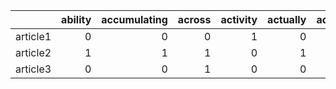 |          |   ability |   accumulating |   across |   activity |   actually |   adapted |   add |   adding |   address |   adept |   aerosol |   aerospace |   affect |   affected |   africa |   after |   aged |   alarmed |   alaska |   alert |   algorithm |   allows |   almost |   alone |   along |   already |   also |   although |   altitude |   always |   amazon |   america |   americana |   among |   amount |   an |   analysis |   anas |   anchorage |   and |   andrea |   andy |   angeles |   animal |   anne |   another |   anser |   answer |   answers |   anthony |   antiviral |   apparent |   appear |   appearance |   approach |   april |   archipelago |   area |   army |   around |   as |   asia |   associate |   associated |   astronomer |   astronomical |   astronomy |   asymptomatically |   at |   atacama |   atlanta |   august |   australia |   australian |   author |   authority |   average |   avian |   awada |   away |   back |   background |   barnacle |   barr |   basis |   bat |   batch |   bay |   because |   become |   begin |   behaviour |   better |   beyond |   biosecurity |   bioterrorism |   bird |   bit |   blazing |   bodily |   bomb |   both |   bowie |   branta |   breeding |   bright |   brighter |   brightness |   broader |   busy |   but |   buzz |   by |   california |   call |   called |   campaign |   canada |   canadian |   canagicus |   canberra |   candidate |   career |   case |   catch |   catching |   cause |   caused |   causing |   celestial |   center |   centers |   central |   centre |   certain |   certainly |   challenge |   challenging |   change |   chicken |   chile |   circulates |   circulating |   city |   close |   closely |   cluster |   coincidentally |   collaboration |   colonized |   commercial |   committed |   committee |   communicate |   communication |   community |   companies |   company |   compare |   compared |   complete |   comprising |   concern |   concerned |   concerning |   conclusion |   confirmed |   congo |   connection |   considers |   constellation |   constitutes |   construction |   consulting |   contact |   contain |   containment |   continent |   continue |   continued |   contributes |   control |   controlling |   coordinate |   copiapó |   coping |   coronavirus |   coughing |   could |   country |   crane |   created |   creep |   crispus |   cropped |   culled |   curb |   curbing |   current |   currently |   cut |   dalmatian |   damage |   damaged |   dark |   darker |   data |   david |   day |   deadly |   death |   debris |   debut |   decade |   decrease |   decreasing |   deeply |   definitive |   degradation |   degree |   democratic |   department |   depending |   deployed |   deputy |   design |   detect |   detected |   detecting |   determine |   determining |   detrick |   development |   diagnosed |   died |   differently |   differs |   dim |   dimming |   director |   discovery |   discus |   disease |   diseases |   disorient |   disrupt |   distinctive |   dna |   dog |   doherty |   dominated |   done |   dot |   dozen |   draft |   drawing |   drawn |   droplet |   duck |   earlier |   early |   earth |   easily |   east |   eating |   effective |   eluded |   emerged |   emergence |   emerging |   emperor |   emphasize |   emphasizes |   encounter |   end |   energy |   engineer |   enlarged |   entire |   entry |   epidemiological |   epidemiologist |   eradication |   erase |   especially |   europe |   european |   even |   event |   eventually |   ever |   every |   evidence |   evolving |   exactly |   example |   expanse |   experiencing |   explanation |   eye |   face |   facility |   fact |   factor |   fainter |   far |   farther |   fas |   federation |   fewer |   field |   fine |   first |   fixing |   flu |   fluid |   flyway |   focusing |   foot |   for |   fort |   found |   fraction |   function |   funded |   future |   gaining |   generation |   genetic |   geneticist |   genome |   geographic |   geological |   georgia |   ghana |   global |   globe |   glow |   go |   goldstein |   gone |   good |   goose |   gradual |   grappling |   greece |   ground |   group |   growing |   grown |   grus |   gustavo |   half |   hamilton |   hand |   handful |   happen |   hard |   harder |   harmed |   hawthorne |   he |   head |   health |   help |   helping |   high |   higher |   highly |   holistic |   hooper |   horrifying |   hosted |   hour |   how |   however |   hub |   huge |   human |   hundred |   ian |   iau |   icahn |   idea |   identify |   if |   illinois |   image |   immunity |   impact |   important |   importation |   improve |   in |   include |   including |   increase |   increased |   indigeneous |   indigenous |   individual |   industry |   infect |   infected |   infecting |   infection |   infectious |   infects |   influenza |   information |   infrastructure |   initial |   inoculation |   installing |   instance |   instead |   institute |   instrument |   interfere |   interference |   international |   introduced |   investigation |   involves |   issue |   it |   its |   jay |   jeremy |   june |   karlie |   keeping |   keith |   kept |   kill |   killed |   killing |   kilometre |   kind |   kingdom |   knowledge |   known |   kuiper |   laboratory |   land |   large |   larger |   laser |   last |   late |   latest |   latitude |   launch |   launched |   law |   lawler |   lead |   learnt |   least |   leave |   led |   left |   lesion |   leucopsis |   level |   life |   light |   like |   likely |   limit |   limited |   lina |   lineage |   linked |   little |   location |   london |   long |   longer |   los |   lot |   lower |   lymph |   macintyre |   made |   magnitude |   maintain |   major |   make |   making |   mallama |   mallard |   many |   mark |   maryland |   mask |   mass |   material |   matter |   maurizio |   may |   mccollum |   mean |   meant |   meanwhile |   measure |   measurement |   medical |   medicine |   meeting |   megaconstellations |   melbourne |   men |   meredith |   met |   method |   michelle |   might |   migration |   migratory |   milder |   million |   mirror |   miss |   mitigate |   mitigation |   moment |   monitoring |   monkey |   monkeypox |   month |   more |   mortality |   most |   mount |   mountain |   movement |   mróz |   msm |   much |   mutated |   mutation |   naked |   nation |   national |   nations |   nature |   navigation |   nearly |   necessarily |   necessitate |   need |   needed |   negatively |   new |   next |   nigeria |   night |   node |   noon |   north |   norwegian |   number |   object |   observation |   observatory |   occasional |   occur |   occurs |   october |   official |   on |   once |   one |   oneweb |   only |   onslaught |   operational |   operator |   opportunity |   orbit |   organisation |   organization |   organizing |   origin |   original |   other |   others |   outbreak |   outer |   outside |   owing |   palacios |   palomar |   pandemic |   panicked |   panicking |   part |   particularly |   partnership |   passed |   past |   pathogenic |   pattern |   peaceful |   pelecanus |   pelican |   people |   person |   pet |   phd |   photobombing |   photograph |   picking |   plan |   planned |   platyrhynchos |   point |   policymakers |   pollution |   poor |   popping |   popular |   population |   portugal |   pose |   poultry |   powerless |   poxvirus |   prairie |   precaution |   predict |   predominantly |   preliminary |   preparedness |   presence |   prevent |   prevention |   previously |   prior |   probably |   problem |   production |   progress |   project |   proposed |   protecting |   protection |   prototype |   przemek |   public |   pushing |   putting |   puzzle |   question |   quiet |   quite |   racing |   radio |   raina |   ramey |   ran |   range |   rapid |   rapidly |   rare |   rate |   rather |   rawls |   readily |   real |   really |   recent |   recognize |   recommending |   recover |   reduce |   reducing |   reflect |   reflecting |   regina |   region |   regions |   regularly |   regulating |   related |   relative |   relatively |   rely |   remains |   repairing |   repeated |   repeatedly |   reported |   representatives |   republic |   research |   researcher |   researchers |   resilience |   response |   responsible |   restricted |   restricting |   retired |   reveals |   right |   rigorous |   rimoin |   ring |   rising |   risk |   rna |   rodent |   roughly |   route |   rubin |   rural |   safe |   said |   saliva |   samantha |   satellite |   say |   scale |   school |   science |   scientific |   scientist |   scientists |   seattle |   see |   seem |   seems |   seen |   seldom |   sent |   separate |   september |   series |   serve |   set |   severe |   severely |   sex |   sexual |   sexually |   shade |   she |   sheer |   shipment |   shooting |   show |   sicily |   sign |   significant |   silently |   simply |   sinai |   since |   single |   situation |   size |   skin |   sky |   skywatchers |   slowly |   smaller |   smallpox |   so |   societies |   society |   solstice |   solution |   some |   someone |   sorted |   source |   south |   space |   spacex |   sparking |   specie |   specified |   spill |   spillover |   spread |   spreading |   star |   starlink |   starlinks |   started |   states |   stem |   sticker |   still |   stop |   stopped |   strain |   strategy |   streak |   struggling |   studied |   study |   sudden |   suddenly |   suggests |   summer |   sunlight |   sunrise |   sunset |   sunshade |   supply |   surpassed |   surveillance |   survey |   susceptible |   suspected |   svalbard |   swarm |   swathe |   sweeping |   sydney |   symptom |   system |   tackle |   take |   taken |   targeted |   team |   telescope |   tell |   ten |   tens |   tested |   thanks |   that |   the |   therapy |   there |   these |   they |   think |   this |   those |   thought |   thousand |   threat |   threatens |   three |   through |   throughout |   ticking |   time |   tiny |   told |   toll |   tool |   total |   trace |   tracing |   track |   tracking |   trail |   trailing |   trajectory |   transient |   transmissible |   transmission |   transmit |   transmitted |   transport |   travel |   treatment |   trigger |   troubling |   true |   trying |   twice |   twilight |   two |   typically |   un |   unaffected |   uncommon |   understand |   unexpected |   union |   united |   university |   unknown |   unlike |   unlikely |   unnoticed |   unprecedented |   unpublished |   unsustainable |   unveil |   uploaded |   uptick |   us |   use |   uses |   using |   usually |   vaccinate |   vaccination |   vaccine |   vanotti |   variant |   various |   vary |   vast |   vera |   veterinary |   vienna |   viral |   virologist |   virus |   visibility |   visible |   vital |   vulnerable |   wales |   warsaw |   washington |   water |   wave |   way |   weakened |   webinar |   website |   week |   well |   west |   western |   what |   whereas |   whether |   who |   whooping |   whose |   why |   wide |   wild |   wildlife |   wille |   with |   within |   without |   work |   worker |   working |   workshop |   world |   worldwide |   worrying |   worse |   would |   wound |   year |   yet |   york |   ztf |   zwicky |
|:---------|----------:|---------------:|---------:|-----------:|-----------:|----------:|------:|---------:|----------:|--------:|----------:|------------:|---------:|-----------:|---------:|--------:|-------:|----------:|---------:|--------:|------------:|---------:|---------:|--------:|--------:|----------:|-------:|-----------:|-----------:|---------:|---------:|----------:|------------:|--------:|---------:|-----:|-----------:|-------:|------------:|------:|---------:|-------:|----------:|---------:|-------:|----------:|--------:|---------:|----------:|----------:|------------:|-----------:|---------:|-------------:|-----------:|--------:|--------------:|-------:|-------:|---------:|-----:|-------:|------------:|-------------:|-------------:|---------------:|------------:|-------------------:|-----:|----------:|----------:|---------:|------------:|-------------:|---------:|------------:|----------:|--------:|--------:|-------:|-------:|-------------:|-----------:|-------:|--------:|------:|--------:|------:|----------:|---------:|--------:|------------:|---------:|---------:|--------------:|---------------:|-------:|------:|----------:|---------:|-------:|-------:|--------:|---------:|-----------:|---------:|-----------:|-------------:|----------:|-------:|------:|-------:|-----:|-------------:|-------:|---------:|-----------:|---------:|-----------:|------------:|-----------:|------------:|---------:|-------:|--------:|-----------:|--------:|---------:|----------:|------------:|---------:|----------:|----------:|---------:|----------:|------------:|------------:|--------------:|---------:|----------:|--------:|-------------:|--------------:|-------:|--------:|----------:|----------:|-----------------:|----------------:|------------:|-------------:|------------:|------------:|--------------:|----------------:|------------:|------------:|----------:|----------:|-----------:|-----------:|-------------:|----------:|------------:|-------------:|-------------:|------------:|--------:|-------------:|------------:|----------------:|--------------:|---------------:|-------------:|----------:|----------:|--------------:|------------:|-----------:|------------:|--------------:|----------:|--------------:|-------------:|----------:|---------:|--------------:|-----------:|--------:|----------:|--------:|----------:|--------:|----------:|----------:|---------:|-------:|----------:|----------:|------------:|------:|------------:|---------:|----------:|-------:|---------:|-------:|--------:|------:|---------:|--------:|---------:|--------:|---------:|-----------:|-------------:|---------:|-------------:|--------------:|---------:|-------------:|-------------:|------------:|-----------:|---------:|---------:|---------:|-----------:|------------:|------------:|--------------:|----------:|--------------:|------------:|-------:|--------------:|----------:|------:|----------:|-----------:|------------:|---------:|----------:|-----------:|------------:|----------:|--------------:|------:|------:|----------:|------------:|-------:|------:|--------:|--------:|----------:|--------:|----------:|-------:|----------:|--------:|--------:|---------:|-------:|---------:|------------:|---------:|----------:|------------:|-----------:|----------:|------------:|-------------:|------------:|------:|---------:|-----------:|-----------:|---------:|--------:|------------------:|-----------------:|--------------:|--------:|-------------:|---------:|-----------:|-------:|--------:|-------------:|-------:|--------:|-----------:|-----------:|----------:|----------:|----------:|---------------:|--------------:|------:|-------:|-----------:|-------:|---------:|----------:|------:|----------:|------:|-------------:|--------:|--------:|-------:|--------:|---------:|------:|--------:|---------:|-----------:|-------:|------:|-------:|--------:|-----------:|-----------:|---------:|---------:|----------:|-------------:|----------:|-------------:|---------:|-------------:|-------------:|----------:|--------:|---------:|--------:|-------:|-----:|------------:|-------:|-------:|--------:|----------:|------------:|---------:|---------:|--------:|----------:|--------:|-------:|----------:|-------:|-----------:|-------:|----------:|---------:|-------:|---------:|---------:|------------:|-----:|-------:|---------:|-------:|----------:|-------:|---------:|---------:|-----------:|---------:|-------------:|---------:|-------:|------:|----------:|------:|-------:|--------:|----------:|------:|------:|--------:|-------:|-----------:|-----:|-----------:|--------:|-----------:|---------:|------------:|--------------:|----------:|-----:|----------:|------------:|-----------:|------------:|--------------:|-------------:|-------------:|-----------:|---------:|-----------:|------------:|------------:|-------------:|----------:|------------:|--------------:|-----------------:|----------:|--------------:|-------------:|-----------:|----------:|------------:|-------------:|------------:|---------------:|----------------:|-------------:|----------------:|-----------:|--------:|-----:|------:|------:|---------:|-------:|---------:|----------:|--------:|-------:|-------:|---------:|----------:|------------:|-------:|----------:|------------:|--------:|---------:|-------------:|-------:|--------:|---------:|--------:|-------:|-------:|---------:|-----------:|---------:|-----------:|------:|---------:|-------:|---------:|--------:|--------:|------:|-------:|---------:|------------:|--------:|-------:|--------:|-------:|---------:|--------:|----------:|-------:|----------:|---------:|---------:|-----------:|---------:|-------:|---------:|------:|------:|--------:|--------:|------------:|-------:|------------:|-----------:|--------:|-------:|---------:|----------:|----------:|-------:|-------:|-----------:|-------:|-------:|-----------:|---------:|-----------:|------:|-----------:|-------:|--------:|------------:|----------:|--------------:|----------:|-----------:|----------:|---------------------:|------------:|------:|-----------:|------:|---------:|-----------:|--------:|------------:|------------:|---------:|----------:|---------:|-------:|-----------:|-------------:|---------:|-------------:|---------:|------------:|--------:|-------:|------------:|-------:|--------:|-----------:|-----------:|-------:|------:|-------:|----------:|-----------:|--------:|---------:|-----------:|----------:|---------:|-------------:|---------:|--------------:|--------------:|-------:|---------:|-------------:|------:|-------:|----------:|--------:|-------:|-------:|--------:|------------:|---------:|---------:|--------------:|--------------:|-------------:|--------:|---------:|----------:|-----------:|-----:|-------:|------:|---------:|-------:|------------:|--------------:|-----------:|--------------:|--------:|---------------:|---------------:|-------------:|---------:|-----------:|--------:|---------:|-----------:|--------:|----------:|--------:|-----------:|----------:|-----------:|-----------:|------------:|-------:|---------------:|--------------:|---------:|-------:|-------------:|----------:|-----------:|------------:|----------:|---------:|---------:|------:|------:|---------------:|-------------:|----------:|-------:|----------:|----------------:|--------:|---------------:|------------:|-------:|----------:|----------:|-------------:|-----------:|-------:|----------:|------------:|-----------:|----------:|-------------:|----------:|----------------:|--------------:|---------------:|-----------:|----------:|-------------:|-------------:|--------:|-----------:|----------:|-------------:|-----------:|----------:|-----------:|-------------:|-------------:|------------:|----------:|---------:|----------:|----------:|---------:|-----------:|--------:|--------:|---------:|--------:|--------:|--------:|------:|--------:|--------:|----------:|-------:|-------:|---------:|--------:|----------:|-------:|---------:|---------:|------------:|---------------:|----------:|---------:|-----------:|----------:|-------------:|---------:|---------:|----------:|------------:|-------------:|----------:|-----------:|-------------:|-------:|----------:|------------:|-----------:|-------------:|-----------:|------------------:|-----------:|-----------:|-------------:|--------------:|-------------:|-----------:|--------------:|-------------:|--------------:|----------:|----------:|--------:|-----------:|---------:|-------:|---------:|-------:|------:|---------:|----------:|--------:|--------:|--------:|-------:|-------:|---------:|-----------:|------------:|------:|--------:|---------:|----------:|-------------:|------------:|-------------:|----------:|------:|-------:|--------:|-------:|---------:|-------:|-----------:|------------:|---------:|--------:|------:|---------:|-----------:|------:|---------:|-----------:|--------:|------:|--------:|-----------:|-----------:|-------:|---------:|-------:|--------------:|-----------:|---------:|--------:|--------:|---------:|------------:|-------:|-------:|------:|--------------:|---------:|----------:|-----------:|-----:|------------:|----------:|-----------:|-----------:|-------:|----------:|---------:|---------:|--------:|--------:|---------:|-----------:|---------:|------------:|--------:|------------:|---------:|------------:|-------:|-----------:|------------:|----------:|---------:|-------:|----------:|--------:|-------:|----------:|---------:|-----------:|---------:|-------------:|----------:|--------:|---------:|-----------:|-----------:|---------:|-----------:|----------:|---------:|-----------:|---------:|------------:|---------------:|---------:|--------------:|------------:|-----------:|--------:|---------:|-----------:|---------:|----------:|---------:|---------:|-------:|--------:|-----------:|-------:|------------:|-------:|------:|-------:|---------:|---------:|-------:|------:|----------:|--------:|--------:|-------:|--------:|-------:|--------:|----------:|-----------:|---------:|------------:|--------:|----------:|-------------:|----------:|-------:|-------:|-------:|-------:|-------:|--------:|--------:|----------:|--------:|-----------:|--------:|-----------:|-------------:|------------:|----------------:|---------------:|-----------:|--------------:|------------:|---------:|------------:|----------:|------------:|-------:|---------:|--------:|-----------:|------:|------------:|-----:|-------------:|-----------:|-------------:|-------------:|--------:|---------:|-------------:|----------:|---------:|-----------:|------------:|----------------:|--------------:|----------------:|---------:|-----------:|---------:|-----:|------:|-------:|--------:|----------:|------------:|--------------:|----------:|----------:|----------:|----------:|-------:|-------:|-------:|-------------:|---------:|--------:|-------------:|--------:|-------------:|----------:|--------:|-------------:|--------:|---------:|-------------:|--------:|-------:|------:|-----------:|----------:|----------:|-------:|-------:|-------:|----------:|-------:|----------:|----------:|------:|-----------:|--------:|------:|-------:|-------:|-----------:|--------:|-------:|---------:|----------:|-------:|---------:|----------:|-----------:|--------:|------------:|-----------:|--------:|--------:|--------:|-------:|------:|-------:|------:|---------:|
| article1 |         0 |              0 |        0 |          1 |          0 |         0 |     0 |        0 |         0 |       1 |         1 |           0 |        0 |          0 |        8 |       0 |      1 |         1 |        0 |       2 |           0 |        1 |        2 |       1 |       0 |         2 |      3 |          2 |          0 |        0 |        0 |         0 |           0 |       0 |        0 |    0 |          0 |      0 |           0 |     0 |        1 |      0 |         1 |        2 |      1 |         3 |       0 |        1 |         1 |         0 |           1 |          1 |        1 |            0 |          0 |       0 |             0 |      1 |      1 |        2 |    1 |      0 |           0 |            1 |            0 |              0 |           0 |                  1 |    0 |         0 |         1 |        0 |           1 |            0 |        0 |           1 |         1 |       0 |       0 |      0 |      1 |            0 |          0 |      0 |       1 |     0 |       0 |     1 |         0 |        1 |       0 |           1 |        2 |        1 |             0 |              1 |      0 |     0 |         0 |        1 |      0 |      1 |       0 |        0 |          0 |        0 |          0 |            0 |         0 |      0 |     3 |      0 |    0 |            1 |      1 |        3 |          1 |        0 |          0 |           0 |          0 |           0 |        0 |      9 |       0 |          0 |       4 |        1 |         2 |           0 |        0 |         1 |         2 |        0 |         1 |           1 |           0 |             0 |        0 |         0 |       0 |            1 |             1 |      1 |       4 |         1 |         1 |                1 |               0 |           0 |            0 |           0 |           0 |             0 |               0 |           1 |           0 |         0 |         0 |          1 |          1 |            0 |         0 |           1 |            2 |            1 |           2 |       2 |            1 |           0 |               0 |             1 |              0 |            0 |         5 |         1 |             2 |           2 |          0 |           1 |             0 |         1 |             0 |            0 |         0 |        0 |             1 |          1 |       2 |         4 |       0 |         0 |       0 |         0 |         1 |        0 |      0 |         1 |         2 |           0 |     1 |           0 |        0 |         0 |      0 |        0 |      2 |       0 |     1 |        0 |       1 |        0 |       0 |        2 |          0 |            0 |        2 |            1 |             0 |        0 |            2 |            0 |           0 |          1 |        0 |        0 |        0 |          6 |           1 |           1 |             0 |         1 |             0 |           0 |      0 |             0 |         1 |     0 |         0 |          0 |           0 |        0 |         4 |          1 |           0 |         0 |             1 |     2 |     1 |         0 |           0 |      1 |     0 |       0 |       2 |         0 |       1 |         1 |      0 |         0 |       1 |       0 |        0 |      0 |        0 |           1 |        1 |         0 |           1 |          0 |         0 |           0 |            1 |           0 |     0 |        0 |          0 |          1 |        0 |       0 |                 1 |                3 |             2 |       0 |            1 |        0 |          0 |      1 |       0 |            1 |      1 |       1 |          0 |          1 |         1 |         1 |         0 |              1 |             1 |     1 |      1 |          0 |      1 |        1 |         0 |     2 |         0 |     0 |            0 |       1 |       0 |      0 |       4 |        0 |     0 |       1 |        0 |          0 |      1 |     0 |      1 |       3 |          0 |          0 |        0 |        0 |         0 |            0 |         1 |            0 |        1 |            0 |            0 |         1 |       1 |        1 |       0 |      0 |    2 |           0 |      0 |      0 |       0 |         0 |           1 |        0 |        0 |       0 |         0 |       1 |      0 |         1 |      0 |          0 |      2 |         1 |        0 |      0 |        1 |        0 |           0 |    0 |      1 |        0 |      1 |         0 |      1 |        0 |        1 |          0 |        2 |            0 |        0 |      0 |     0 |         1 |     0 |      0 |       1 |         0 |     0 |     0 |       1 |      1 |          0 |    1 |          1 |       0 |          2 |        0 |           0 |             1 |         0 |    1 |         1 |           0 |          1 |           0 |             0 |            0 |            0 |          0 |        1 |          4 |           0 |           3 |            1 |         1 |           0 |             0 |                0 |         0 |             1 |            0 |          0 |         1 |           1 |            0 |           0 |              0 |               0 |            1 |               1 |          1 |       0 |    2 |     0 |     1 |        0 |      0 |        0 |         1 |       0 |      1 |      0 |        0 |         0 |           0 |      1 |         0 |           0 |       1 |        0 |            1 |      0 |       3 |        0 |       0 |      0 |      0 |        0 |          0 |        0 |          0 |     0 |        0 |      0 |        0 |       1 |       0 |     0 |      0 |        2 |           0 |       0 |      0 |       0 |      0 |        2 |       0 |         1 |      0 |         0 |        1 |        0 |          1 |        0 |      0 |        1 |     1 |     0 |       1 |       1 |           4 |      0 |           0 |          1 |       0 |      1 |        0 |         0 |         0 |      2 |      0 |          1 |      0 |      0 |          0 |        0 |          0 |     1 |          4 |      2 |       0 |           0 |         0 |             0 |         1 |          1 |         0 |                    0 |           0 |     3 |          0 |     0 |        1 |          0 |       1 |           0 |           0 |        1 |         0 |        0 |      0 |          0 |            0 |        0 |            0 |        1 |          25 |       0 |      1 |           0 |      1 |       1 |          0 |          0 |      0 |     2 |      1 |         1 |          2 |       0 |        0 |          0 |         0 |        0 |            0 |        0 |             0 |             1 |      1 |        0 |            0 |     3 |      0 |         1 |       0 |      1 |      0 |       0 |           0 |        2 |        0 |             0 |             0 |            0 |       1 |        1 |         0 |          1 |    2 |      1 |     4 |        0 |      0 |           0 |             0 |          0 |             0 |       0 |              0 |              0 |            0 |        2 |          0 |       0 |        0 |          7 |       0 |         4 |       0 |          1 |         0 |          1 |          1 |           0 |      2 |              0 |             0 |        1 |      3 |            0 |         1 |          0 |           0 |         0 |        6 |        4 |     1 |     0 |              0 |            0 |         0 |      0 |         0 |               0 |       0 |              0 |           0 |      1 |         1 |         0 |            4 |          2 |      0 |         0 |           1 |          1 |         1 |            1 |         0 |               1 |             1 |              0 |          0 |         0 |            1 |            1 |       1 |          3 |         0 |            0 |          0 |         0 |          0 |            0 |            0 |           0 |         0 |        0 |         0 |         0 |        1 |          1 |       0 |       0 |        1 |       0 |       1 |       0 |     0 |       0 |       1 |         1 |      2 |      1 |        0 |       0 |         2 |      0 |        0 |        0 |           0 |              1 |         1 |        0 |          0 |         0 |            0 |        0 |        0 |         0 |           1 |            0 |         3 |          1 |            2 |      0 |         1 |           1 |          0 |            0 |          3 |                 0 |          2 |          1 |            4 |             0 |            0 |          0 |             1 |            0 |             0 |         0 |         0 |       0 |          1 |        2 |      2 |        0 |      1 |     2 |        2 |         0 |       1 |       0 |       1 |      0 |      0 |        1 |          0 |           0 |    11 |       1 |        1 |         0 |            0 |           4 |            3 |         0 |     1 |      0 |       0 |      1 |        1 |      1 |          1 |           0 |        0 |       0 |     0 |        0 |          0 |     1 |        1 |          1 |       0 |     0 |       0 |          1 |          0 |      0 |        0 |      0 |             0 |          1 |        0 |       1 |       5 |        1 |           0 |      0 |      1 |     0 |             0 |        0 |         0 |          7 |    1 |           0 |         0 |          0 |          0 |      0 |         1 |        0 |        0 |       1 |       0 |        0 |          0 |        0 |           0 |       0 |           0 |        9 |           1 |      0 |          0 |           0 |         0 |        2 |      1 |         0 |       3 |      0 |         1 |        4 |          2 |        0 |            0 |         1 |       0 |        1 |          1 |          1 |        0 |          0 |         0 |        0 |          0 |        1 |           1 |              0 |        0 |             0 |           2 |          0 |       0 |        0 |          0 |        1 |         2 |        0 |        1 |      1 |       0 |          0 |      1 |           0 |      1 |     0 |      0 |        0 |        1 |      1 |     6 |         1 |       1 |       0 |      0 |       1 |      2 |       0 |         3 |          1 |        1 |           0 |       0 |         0 |            0 |         0 |      0 |      1 |      0 |      0 |      0 |       1 |       1 |         1 |       1 |          0 |       0 |          0 |            0 |           0 |               0 |              3 |          3 |             1 |           0 |        1 |           3 |         1 |           1 |      0 |        1 |       0 |          0 |     0 |           1 |    0 |            0 |          0 |            1 |            1 |       0 |        2 |            2 |         1 |        3 |          1 |           1 |               0 |             0 |               0 |        0 |          1 |        1 |    2 |     1 |      0 |       0 |         2 |           1 |             3 |         3 |         0 |         1 |         1 |      0 |      0 |      0 |            0 |        0 |       3 |            2 |      22 |            0 |         0 |       0 |            0 |       1 |        0 |            0 |       0 |      0 |     0 |          1 |         0 |         0 |      4 |      1 |      2 |         1 |      1 |         0 |         3 |     0 |          0 |       1 |     0 |      0 |      1 |          0 |       0 |      1 |        0 |         2 |      1 |        1 |         0 |          0 |       2 |           1 |          1 |       0 |       4 |       1 |      3 |     0 |      1 |     0 |        0 |
| article2 |         1 |              1 |        1 |          0 |          1 |         0 |     2 |        1 |         1 |       0 |         0 |           1 |        2 |          2 |        0 |       1 |      0 |         0 |        0 |       0 |           1 |        0 |        0 |       0 |       0 |         0 |      2 |          1 |          1 |        0 |        2 |         0 |           0 |       1 |        1 |    1 |          3 |      0 |           0 |     3 |        0 |      0 |         0 |        1 |      0 |         1 |       0 |        0 |         0 |         1 |           0 |          0 |        2 |            1 |          0 |       1 |             0 |      0 |      0 |        4 |    0 |      0 |           1 |            0 |           10 |              7 |           3 |                  0 |    1 |         1 |         0 |        1 |           0 |            1 |        1 |           0 |         0 |       0 |       0 |      2 |      0 |            1 |          0 |      0 |       0 |     0 |       1 |     0 |         1 |        0 |       1 |           0 |        0 |        0 |             0 |              0 |      0 |     1 |         1 |        0 |      0 |      0 |       1 |        0 |          0 |        3 |          2 |            4 |         1 |      1 |     5 |      1 |    0 |            2 |      0 |        0 |          0 |        1 |          1 |           0 |          1 |           1 |        1 |      0 |       0 |          1 |       0 |        0 |         0 |           2 |        0 |         0 |         0 |        1 |         0 |           1 |           1 |             0 |        0 |         0 |       2 |            0 |             0 |      0 |       0 |         0 |         0 |                0 |               0 |           2 |            0 |           1 |           1 |             1 |               1 |           1 |           1 |         8 |         1 |          1 |          0 |            1 |         1 |           0 |            0 |            0 |           0 |       0 |            0 |           0 |               3 |             0 |              1 |            1 |         0 |         1 |             0 |           0 |          0 |           0 |             1 |         0 |             0 |            1 |         1 |        1 |             0 |          0 |       2 |         0 |       0 |         0 |       0 |         0 |         0 |        0 |      0 |         0 |         0 |           0 |     0 |           0 |        1 |         1 |      2 |        1 |      3 |       1 |     2 |        0 |       0 |        1 |       1 |        0 |          0 |            0 |        0 |            0 |             1 |        2 |            0 |            0 |           1 |          0 |        0 |        1 |        1 |          0 |           0 |           0 |             0 |         0 |             1 |           0 |      0 |             0 |         0 |     2 |         1 |          0 |           1 |        1 |         0 |          0 |           1 |         0 |             0 |     0 |     0 |         0 |           0 |      0 |     1 |       0 |       0 |         1 |       0 |         0 |      0 |         1 |       0 |       2 |        0 |      0 |        1 |           0 |        0 |         0 |           0 |          0 |         0 |           0 |            0 |           0 |     1 |        1 |          1 |          0 |        1 |       0 |                 0 |                0 |             0 |       1 |            0 |        0 |          1 |      0 |       1 |            0 |      0 |       2 |          1 |          0 |         0 |         0 |         1 |              0 |             0 |     1 |      1 |          2 |      0 |        0 |         2 |     1 |         1 |     2 |            1 |       0 |       1 |      1 |       3 |        1 |     0 |       0 |        0 |          1 |      0 |     1 |      0 |       3 |          0 |          0 |        1 |        2 |         0 |            2 |         0 |            0 |        0 |            0 |            0 |         0 |       0 |        1 |       1 |      1 |    0 |           1 |      2 |      0 |       0 |         0 |           0 |        0 |        0 |       0 |         2 |       0 |      0 |         0 |      2 |          0 |      0 |         0 |        1 |      0 |        0 |        0 |           1 |    1 |      0 |        0 |      1 |         0 |      0 |        1 |        0 |          0 |        0 |            1 |        1 |      1 |     1 |         1 |     1 |      0 |       1 |         0 |     0 |     4 |       0 |      0 |          1 |    1 |          0 |       3 |          0 |        3 |           1 |             0 |         0 |    2 |         0 |           3 |          1 |           1 |             1 |            2 |            1 |          0 |        0 |          0 |           0 |           0 |            0 |         0 |           0 |             2 |                1 |         1 |             0 |            1 |          1 |         2 |           0 |            1 |           3 |              1 |               2 |            0 |               0 |          0 |       0 |    3 |     1 |     0 |        1 |      1 |        1 |         0 |       0 |      0 |      0 |        0 |         0 |           2 |      0 |         0 |           2 |       1 |        2 |            0 |      1 |       0 |        1 |       1 |      0 |      0 |        1 |          2 |        2 |          7 |     1 |        1 |      1 |        1 |       0 |       1 |     1 |      1 |        0 |           0 |       0 |      1 |       2 |      0 |        0 |       1 |         0 |      0 |         0 |        0 |        1 |          1 |        1 |      1 |        0 |     0 |     1 |       0 |       0 |           0 |      1 |           0 |          0 |       0 |      1 |        0 |         1 |         0 |      4 |      1 |          1 |      1 |      0 |          1 |        0 |          1 |     0 |          0 |      0 |       1 |           1 |         1 |             1 |         0 |          0 |         1 |                    2 |           0 |     0 |          1 |     1 |        2 |          0 |       1 |           0 |           0 |        0 |         0 |        1 |      1 |          2 |            1 |        1 |            0 |        0 |           0 |       1 |      0 |           0 |      0 |       0 |          1 |          0 |      2 |     0 |      2 |         0 |          0 |       1 |        1 |          2 |         1 |        1 |            1 |        2 |             1 |             0 |      0 |        0 |            1 |     2 |      1 |         0 |       7 |      0 |      1 |       1 |           0 |        3 |        1 |             2 |             4 |            0 |       0 |        0 |         0 |          0 |    0 |      0 |     4 |        5 |      0 |           1 |             1 |          3 |             0 |       2 |              0 |              1 |            1 |        0 |          1 |       1 |        0 |          0 |       1 |         0 |       0 |          0 |         1 |          0 |          0 |           1 |      1 |              2 |             1 |        0 |      0 |            0 |         0 |          1 |           0 |         0 |        0 |        0 |     0 |     1 |              1 |            2 |         0 |      1 |         1 |               0 |       3 |              1 |           1 |      0 |         0 |         0 |            0 |          0 |      1 |         0 |           0 |          0 |         0 |            0 |         1 |               0 |             2 |              0 |          1 |         0 |            0 |            0 |       0 |          0 |         3 |            0 |          1 |         2 |          1 |            1 |            1 |           1 |         1 |        1 |         1 |         1 |        0 |          0 |       1 |       2 |        0 |       2 |       0 |       0 |     2 |       0 |       0 |         0 |      0 |      0 |        1 |       3 |         0 |      0 |        1 |        1 |           1 |              0 |         0 |        3 |          1 |         1 |            1 |        1 |        0 |         0 |           1 |            1 |         0 |          0 |            0 |      2 |         0 |           0 |          0 |            0 |          0 |                 1 |          0 |          1 |            0 |             0 |            0 |          1 |             0 |            0 |             0 |         1 |         1 |       0 |          0 |        0 |      0 |        1 |      0 |     0 |        0 |         0 |       0 |       1 |       0 |      1 |      1 |        0 |          1 |          42 |    11 |       0 |        0 |         1 |            2 |           0 |            1 |         2 |     0 |      1 |       0 |      0 |        0 |      0 |          0 |           1 |        1 |       1 |     2 |        0 |          0 |     0 |        0 |          0 |       1 |     1 |       0 |          0 |          0 |      0 |        1 |      0 |             0 |          0 |        1 |       0 |       4 |        0 |           0 |      0 |      0 |    16 |             1 |        0 |         0 |          0 |    1 |           1 |         1 |          1 |          1 |      1 |         0 |        1 |        0 |       1 |       3 |        7 |          1 |        0 |           1 |       0 |           0 |        0 |           0 |      1 |          1 |           9 |         0 |        1 |      0 |         1 |       3 |      0 |         1 |        0 |          0 |        7 |            1 |         0 |       4 |        0 |          0 |          2 |        2 |          1 |         1 |        1 |          6 |        0 |           0 |              0 |        1 |             0 |           0 |          0 |       1 |        1 |          0 |        0 |         0 |        2 |        0 |      1 |       1 |          0 |      0 |           4 |      0 |     0 |      1 |        1 |        0 |      0 |     6 |         0 |       1 |       0 |      1 |       0 |      1 |       1 |         0 |          1 |        2 |           1 |       2 |         0 |            1 |         0 |      2 |      0 |      1 |      1 |      1 |       0 |       0 |         0 |       0 |          0 |       1 |          1 |            1 |           1 |               0 |              0 |          0 |             0 |           0 |        0 |           0 |         0 |           0 |      0 |        1 |       0 |          2 |     0 |           1 |    1 |            0 |          0 |            0 |            0 |       1 |        2 |            5 |         0 |        0 |          0 |           0 |               0 |             1 |               2 |        0 |          0 |        0 |    1 |     1 |      1 |       1 |         0 |           0 |             0 |         0 |         1 |         0 |         0 |      1 |      0 |      1 |            0 |        1 |       0 |            0 |       0 |            1 |         3 |       0 |            1 |       0 |        1 |            2 |       0 |      0 |     3 |          0 |         2 |         2 |      0 |      1 |      0 |         0 |      0 |         0 |         0 |     0 |          0 |       0 |     0 |      2 |      0 |          0 |       0 |      0 |        1 |         2 |      2 |        0 |         3 |          1 |       0 |           1 |          0 |       0 |       1 |       0 |      4 |     1 |      0 |     3 |        1 |
| article3 |         0 |              0 |        1 |          0 |          0 |         1 |     1 |        0 |         0 |       0 |         0 |           0 |        2 |          0 |        2 |       0 |      0 |         0 |        1 |       1 |           0 |        0 |        1 |       0 |       1 |         0 |      3 |          3 |          0 |        2 |        0 |         3 |           1 |       0 |        0 |    1 |          0 |      1 |           1 |     0 |        0 |      1 |         0 |        2 |      0 |         1 |       1 |        0 |         0 |         0 |           0 |          0 |        0 |            0 |          1 |       0 |             1 |      1 |      0 |        3 |    0 |      4 |           0 |            0 |            0 |              0 |           0 |                  0 |    0 |         0 |         0 |        0 |           3 |            0 |        0 |           0 |         0 |       4 |       1 |      0 |      0 |            0 |          1 |      1 |       0 |     1 |       0 |     0 |         0 |        2 |       0 |           1 |        1 |        0 |             1 |              0 |     28 |     0 |         0 |        0 |      1 |      0 |       0 |        1 |          2 |        0 |          0 |            0 |         0 |      0 |     2 |      0 |    1 |            0 |      0 |        1 |          0 |        0 |          0 |           1 |          0 |           0 |        0 |      2 |       1 |          0 |       1 |        1 |         1 |           0 |        1 |         0 |         0 |        1 |         0 |           0 |           0 |             1 |        1 |         1 |       0 |            0 |             1 |      0 |       0 |         0 |         0 |                0 |               1 |           0 |            1 |           0 |           0 |             0 |               0 |           0 |           0 |         0 |         0 |          0 |          0 |            0 |         1 |           3 |            1 |            0 |           0 |       0 |            0 |           1 |               0 |             0 |              0 |            0 |         1 |         3 |             0 |           1 |          2 |           0 |             0 |         3 |             1 |            0 |         0 |        0 |             1 |          0 |       6 |         1 |       1 |         1 |       1 |         1 |         0 |        2 |      1 |         0 |         1 |           1 |     0 |           1 |        0 |         0 |      0 |        0 |      0 |       0 |     0 |        1 |       2 |        0 |       0 |        0 |          1 |            1 |        0 |            0 |             0 |        0 |            0 |            1 |           0 |          0 |        1 |        0 |        0 |          0 |           0 |           0 |             1 |         0 |             0 |           1 |      1 |             1 |         0 |     0 |         0 |          1 |           0 |        0 |         4 |          0 |           0 |         1 |             0 |     0 |     0 |         1 |           1 |      0 |     0 |       1 |       0 |         0 |       0 |         0 |      1 |         1 |       1 |       0 |        1 |      1 |        0 |           1 |        0 |         2 |           0 |          1 |         1 |           1 |            0 |           1 |     0 |        0 |          0 |          0 |        0 |       1 |                 0 |                1 |             0 |       0 |            0 |        4 |          0 |      1 |       1 |            0 |      1 |       0 |          0 |          0 |         0 |         0 |         0 |              0 |             0 |     0 |      0 |          3 |      0 |        0 |         0 |     0 |         0 |     0 |            0 |       0 |       0 |      0 |       2 |        0 |     1 |       0 |        1 |          0 |      0 |     1 |      0 |       0 |          1 |          1 |        0 |        1 |         1 |            0 |         0 |            1 |        0 |            1 |            1 |         0 |       0 |        0 |       0 |      0 |    0 |           0 |      0 |      1 |       3 |         1 |           0 |        1 |        1 |       1 |         0 |       0 |      1 |         0 |      0 |          2 |      0 |         0 |        0 |      3 |        0 |        1 |           0 |    1 |      1 |        3 |      3 |         1 |      2 |        0 |        4 |          1 |        0 |            0 |        0 |      0 |     0 |         0 |     0 |      1 |       1 |         1 |     1 |     0 |       0 |      0 |          0 |    1 |          0 |       0 |          0 |        1 |           0 |             0 |         1 |    1 |         0 |           1 |          2 |           0 |             0 |            0 |            0 |          1 |        0 |          4 |           1 |           6 |            1 |         0 |           5 |             0 |                0 |         0 |             0 |            0 |          1 |         0 |           1 |            0 |           0 |              0 |               0 |            0 |               0 |          0 |       1 |    2 |     0 |     0 |        0 |      0 |        0 |         0 |       1 |      0 |      1 |        1 |         2 |           0 |      0 |         1 |           0 |       0 |        0 |            0 |      0 |       2 |        0 |       0 |      2 |      1 |        0 |          0 |        0 |          0 |     0 |        0 |      0 |        0 |       0 |       0 |     0 |      0 |        0 |           1 |       1 |      0 |       0 |      1 |        2 |       0 |         0 |      1 |         2 |        0 |        0 |          0 |        0 |      0 |        0 |     0 |     0 |       0 |       0 |           0 |      0 |           1 |          0 |       1 |      2 |        1 |         0 |         1 |      1 |      0 |          0 |      0 |      2 |          0 |        1 |          0 |     0 |          0 |      1 |       0 |           0 |         0 |             0 |         0 |          0 |         0 |                    0 |           1 |     0 |          0 |     0 |        0 |          1 |       0 |           1 |           1 |        0 |         2 |        0 |      0 |          1 |            0 |        0 |            2 |        0 |           0 |       0 |      2 |           1 |      0 |       0 |          0 |          1 |      0 |     0 |      0 |         0 |          1 |       0 |        0 |          0 |         0 |        0 |            0 |        1 |             0 |             0 |      0 |        1 |            0 |     1 |      1 |         0 |       0 |      0 |      0 |       2 |           1 |        2 |        0 |             0 |             0 |            1 |       0 |        0 |         2 |          0 |    0 |      0 |     2 |        0 |      1 |           0 |             0 |          0 |             4 |       0 |              2 |              1 |            0 |        1 |          0 |       0 |        1 |         10 |       0 |         0 |       1 |          0 |         0 |          0 |          0 |           0 |      1 |              4 |             0 |        0 |      0 |            3 |         1 |          0 |           1 |         1 |        7 |        0 |     0 |     0 |              0 |            0 |         1 |      0 |         0 |               1 |       0 |              0 |           0 |      0 |         0 |         1 |            7 |          0 |      2 |        11 |           0 |          0 |         0 |            0 |         0 |               0 |             0 |              1 |          0 |         1 |            0 |            0 |       0 |          1 |         0 |            1 |          0 |         0 |          0 |            1 |            0 |           0 |         0 |        0 |         0 |         0 |        0 |          0 |       0 |       0 |        0 |       0 |       0 |       4 |     0 |       2 |       0 |         0 |      0 |      0 |        0 |       0 |         0 |      1 |        0 |        0 |           0 |              0 |         0 |        0 |          0 |         0 |            0 |        0 |        1 |         1 |           0 |            0 |         0 |          0 |            0 |      0 |         0 |           0 |          1 |            1 |          3 |                 0 |          0 |          1 |            3 |             2 |            1 |          0 |             0 |            1 |             1 |         0 |         0 |       1 |          0 |        0 |      0 |        0 |      4 |     0 |        0 |         1 |       0 |       0 |       0 |      0 |      0 |        0 |          0 |           0 |    17 |       0 |        0 |         1 |            0 |           3 |            0 |         0 |     1 |      0 |       2 |      0 |        0 |      0 |          0 |           0 |        0 |       0 |     0 |        1 |          1 |     0 |        0 |          0 |       0 |     0 |       1 |          0 |          1 |      1 |        0 |      1 |             2 |          0 |        0 |       0 |       4 |        0 |           1 |      2 |      0 |     0 |             0 |        1 |         1 |          0 |    0 |           0 |         0 |          0 |          1 |      0 |         0 |        0 |        1 |       1 |       0 |        0 |          0 |        7 |           0 |       2 |           3 |       10 |           1 |      0 |          0 |           0 |         1 |        1 |      1 |         0 |       0 |      1 |         0 |        5 |          0 |        0 |            0 |         0 |       0 |        0 |          0 |          1 |        0 |          0 |         0 |        0 |          0 |        0 |           0 |              2 |        1 |             1 |           0 |          1 |       0 |        0 |          1 |        1 |         0 |        0 |        0 |      0 |       0 |          1 |      0 |           0 |      0 |     1 |      0 |        0 |        0 |      0 |     5 |         0 |       0 |       1 |      1 |       0 |      1 |       0 |         0 |          0 |        0 |           0 |       0 |         1 |            1 |         1 |      3 |      0 |      0 |      0 |      0 |       0 |       0 |         0 |       0 |          1 |       0 |          0 |            0 |           0 |               1 |              0 |          0 |             0 |           1 |        0 |           0 |         0 |           0 |      1 |        2 |       1 |          0 |     1 |           0 |    0 |            1 |          1 |            1 |            0 |       0 |        2 |            1 |         0 |        0 |          0 |           0 |               2 |             0 |               0 |        1 |          0 |        0 |    1 |     0 |      0 |       0 |         0 |           0 |             0 |         1 |         0 |         0 |         0 |      0 |      1 |      0 |            1 |        0 |       0 |            1 |      19 |            0 |         0 |       1 |            3 |       0 |        0 |            0 |       1 |      1 |     1 |          0 |         0 |         0 |      0 |      1 |      0 |         0 |      0 |         1 |         0 |     1 |          1 |       0 |     1 |      0 |     20 |          3 |       3 |      0 |        0 |         1 |      1 |        0 |         0 |          0 |       7 |           0 |          0 |       1 |       2 |       0 |      2 |     0 |      0 |     0 |        0 |